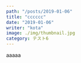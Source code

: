 ```yaml
---
path: "/posts/2019-01-06"
title: "cccccc"
date: "2019-01-06"
writer: "kota"
image: ./img/thumbnail.jpg
category: テスト6
---
```

aaaaa